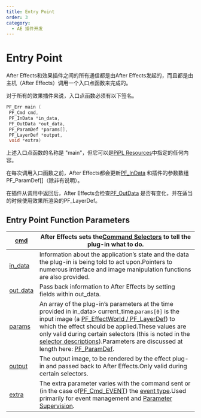 ```yaml
---
title: Entry Point
order: 3
category:
  - AE 插件开发
---
```

# Entry Point

After Effects和效果插件之间的所有通信都是由After Effects发起的，而且都是由主机（After Effects）调用一个入口点函数来完成的。

对于所有的效果插件来说，入口点函数必须有以下签名。

```cpp
PF_Err main (
 PF_Cmd cmd,
 PF_InData *in_data,
 PF_OutData *out_data,
 PF_ParamDef *params[],
 PF_LayerDef *output,
 void *extra)

```

上述入口点函数的名称是 "main"，但它可以是[PiPL Resources](.../intro/pipl-resources.html)中指定的任何内容。

在每次调用入口函数之前，After Effects都会更新[PF_InData](PF_InData.html) 和插件的参数数组PF_ParamDef[]（除非有说明）。

在插件从调用中返回后，After Effects会检查[PF_OutData](PF_OutData.html) 是否有变化，并在适当的时候使用效果所渲染的PF_LayerDef。

## Entry Point Function Parameters

| [cmd](https://ae-plugins.docsforadobe.dev/effect-basics/command-selectors.html#effect-basics-command-selectors) | After Effects sets the[Command Selectors](https://ae-plugins.docsforadobe.dev/effect-basics/command-selectors.html#effect-basics-command-selectors) to tell the plug-in what to do. |
| ---| --- |
| [in_data](https://ae-plugins.docsforadobe.dev/effect-basics/PF_InData.html#effect-basics-pf-indata) | Information about the application’s state and the data the plug-in is being told to act upon.Pointers to numerous interface and image manipulation functions are also provided. |
| [out_data](https://ae-plugins.docsforadobe.dev/effect-basics/PF_OutData.html#effect-basics-pf-outdata) | Pass back information to After Effects by setting fields within out_data. |
| [params](https://ae-plugins.docsforadobe.dev/effect-basics/parameters.html#effect-basics-parameters) | An array of the plug-in’s parameters at the time provided in in_data> current_time.`params[0]` is the input image (a [PF_EffectWorld / PF_LayerDef](https://ae-plugins.docsforadobe.dev/effect-basics/PF_EffectWorld.html#effect-basics-pf-effectworld)) to which the effect should be applied.These values are only valid during certain selectors (this is noted in the [selector descriptions](https://ae-plugins.docsforadobe.dev/effect-basics/command-selectors.html#effect-basics-calling-sequence)).Parameters are discussed at length here: [PF_ParamDef](https://ae-plugins.docsforadobe.dev/effect-basics/PF_ParamDef.html#effect-basics-pf-paramdef). |
| [output](https://ae-plugins.docsforadobe.dev/effect-basics/PF_EffectWorld.html#effect-basics-pf-effectworld) | The output image, to be rendered by the effect plug-in and passed back to After Effects.Only valid during certain selectors. |
| [extra](https://ae-plugins.docsforadobe.dev/effect-ui-events/PF_EventExtra.html#effect-ui-events-pf-eventextra) | The extra parameter varies with the command sent or (in the case of[PF_Cmd_EVENT](https://ae-plugins.docsforadobe.dev/effect-basics/command-selectors.html#effect-basics-command-selectors-messaging)) the [event type](https://ae-plugins.docsforadobe.dev/effect-ui-events/effect-ui-events.html#effect-ui-events-effect-ui-events).Used primarily for event management and [Parameter Supervision](https://ae-plugins.docsforadobe.dev/effect-details/parameter-supervision.html#effect-detals-parameter-supervision). |